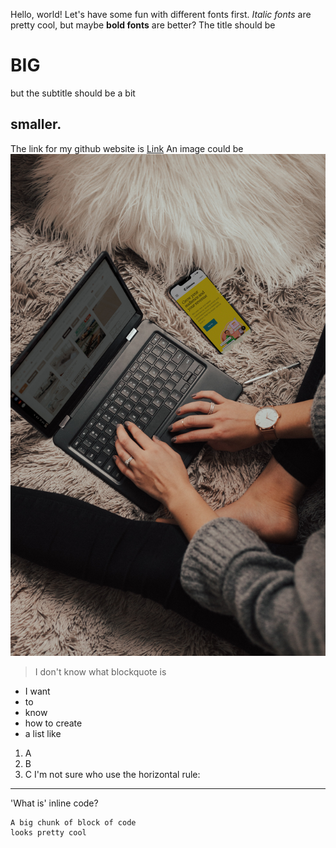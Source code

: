 Hello, world!
Let's have some fun with different fonts first. 
*Italic fonts* are pretty cool, but maybe **bold fonts** are better? 
The title should be 
# BIG 
but the subtitle should be a bit 
## smaller.
The link for my github website is [Link](https://zhenmanshen.github.io/cse15l-lab-reports/)
An image could be ![Image](mailchimp-YTZOyio3Udk-unsplash.jpg)
> I don't know what blockquote is
* I want
* to 
* know
* how to create 
* a list like
1. A 
2. B
3. C
I'm not sure who use the horizontal rule:
---
'What is' inline code? 
```
A big chunk of block of code
looks pretty cool
```
